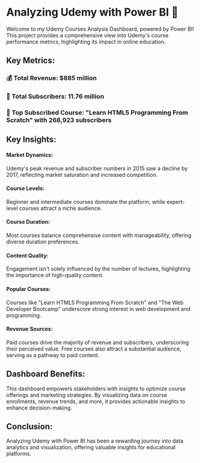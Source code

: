 # Analyzing Udemy with Power BI 🚀
Welcome to my Udemy Courses Analysis Dashboard, powered by Power BI! This project provides a comprehensive view into Udemy's course performance metrics, highlighting its impact in online education.

## Key Metrics:
### 💰 Total Revenue: $885 million
### 👥 Total Subscribers: 11.76 million
### 🌟 Top Subscribed Course: "Learn HTML5 Programming From Scratch" with 268,923 subscribers
## Key Insights:
#### Market Dynamics: 
Udemy's peak revenue and subscriber numbers in 2015 saw a decline by 2017, reflecting market saturation and increased competition.
#### Course Levels: 
Beginner and intermediate courses dominate the platform, while expert-level courses attract a niche audience.
#### Course Duration: 
Most courses balance comprehensive content with manageability, offering diverse duration preferences.
#### Content Quality: 
Engagement isn't solely influenced by the number of lectures, highlighting the importance of high-quality content.
#### Popular Courses: 
Courses like "Learn HTML5 Programming From Scratch" and "The Web Developer Bootcamp" underscore strong interest in web development and programming.
#### Revenue Sources: 
Paid courses drive the majority of revenue and subscribers, underscoring their perceived value. Free courses also attract a substantial audience, serving as a pathway to paid content.

## Dashboard Benefits:
This dashboard empowers stakeholders with insights to optimize course offerings and marketing strategies. By visualizing data on course enrollments, revenue trends, and more, it provides actionable insights to enhance decision-making.

## Conclusion:
Analyzing Udemy with Power BI has been a rewarding journey into data analytics and visualization, offering valuable insights for educational platforms.
